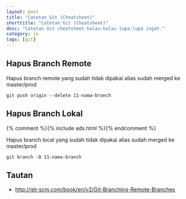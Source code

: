 ```yaml
---
layout: post
title: "Catetan Git (Cheatsheet)"
shorttitle: "Catetan Git (Cheatsheet)"
desc: "Catetan Git cheatsheet kalau-kalau lupa-lupa ingat."
category: io
tags: [git]
---
```


## Hapus Branch Remote

Hapus branch remote yang sudah tidak dipakai alias sudah merged ke master/prod

    git push origin --delete 11-nama-branch

## Hapus Branch Lokal

{% comment %}{% include ads.html %}{% endcomment %}

Hapus branch local yang sudah tidak dipakai alias sudah merged ke master/prod

    git branch -D 11-nama-branch

## Tautan

- http://git-scm.com/book/en/v2/Git-Branching-Remote-Branches
